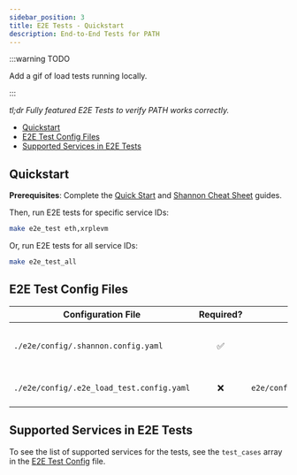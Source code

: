 ```yaml
---
sidebar_position: 3
title: E2E Tests - Quickstart
description: End-to-End Tests for PATH
---
```


:::warning TODO

Add a gif of load tests running locally.

:::

_tl;dr Fully featured E2E Tests to verify PATH works correctly._

- [Quickstart](#quickstart)
- [E2E Test Config Files](#e2e-test-config-files)
- [Supported Services in E2E Tests](#supported-services-in-e2e-tests)

## Quickstart

**Prerequisites**: Complete the [Quick Start](1_quick_start.md) and [Shannon Cheat Sheet](2_cheatsheet_shannon.md) guides.

Then, run E2E tests for specific service IDs:

```bash
make e2e_test eth,xrplevm
```

Or, run E2E tests for all service IDs:

```bash
make e2e_test_all
```

## E2E Test Config Files

| Configuration File                        | Required? |             Default available?              | Description                            | Helper Creation Command           |
| ----------------------------------------- | :-------: | :-----------------------------------------: | :------------------------------------- | :-------------------------------- |
| `./e2e/config/.shannon.config.yaml`       |    ✅     |                     ❌                      | Gateway service configuration for PATH | `make shannon_populate_config`    |
| `./e2e/config/.e2e_load_test.config.yaml` |    ❌     | `e2e/config/e2e_load_test.config.tmpl.yaml` | Custom configuration for E2E tests     | `make shannon_prepare_e2e_config` |

## Supported Services in E2E Tests

To see the list of supported services for the tests, see the `test_cases` array in the [E2E Test Config](https://github.com/buildwithgrove/path/blob/main/e2e/config/e2e_load_test.config.tmpl.yaml) file.
